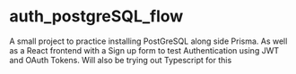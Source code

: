 # auth_postgreSQL_flow
A small project to practice installing PostGreSQL along side Prisma. As well as a React frontend with a Sign up form to test Authentication using JWT and OAuth Tokens. Will also be trying out Typescript for this 
